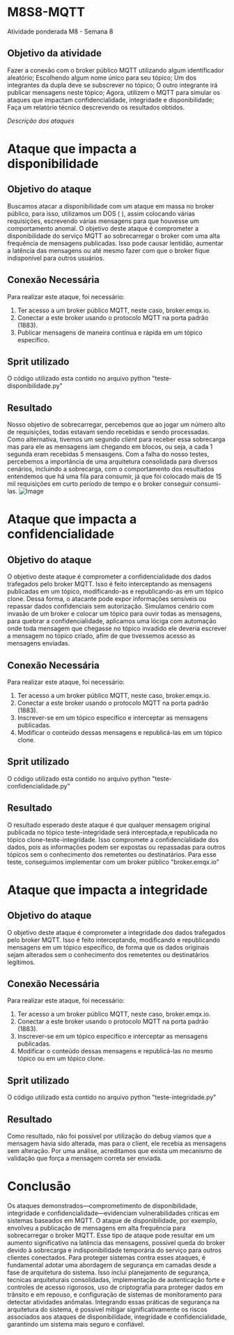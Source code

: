 # M8S8-MQTT
Atividade ponderada M8 - Semana 8
## Objetivo da atividade 
Fazer a conexão com o broker público MQTT utilizando algum identificador aleatório; Escolhendo algum nome único para seu tópico; Um dos integrantes da dupla deve se subscrever no tópico; O outro integrante irá publicar mensagens neste tópico; Agora, utilizem o MQTT para simular os ataques que impactam confidencialidade, integridade e disponibilidade; Faça um relatório técnico descrevendo os resultados obtidos.


*Descrição dos ataques*  
# Ataque que impacta a disponibilidade 
## Objetivo do ataque 
Buscamos atacar a disponibilidade com um ataque em massa no broker público, para isso, utilizamos um DOS ( ), assim colocando várias requisições, escrevendo várias mensagens para que houvesse um comportamento anomal. O objetivo deste ataque é comprometer a disponibilidade do serviço MQTT ao sobrecarregar o broker com uma alta frequência de mensagens publicadas. Isso pode causar lentidão, aumentar a latência das mensagens ou até mesmo fazer com que o broker fique indisponível para outros usuários.

## Conexão Necessária
Para realizar este ataque, foi necessário:
1. Ter acesso a um broker público MQTT, neste caso, broker.emqx.io.
2. Conectar a este broker usando o protocolo MQTT na porta padrão (1883).
3. Publicar mensagens de maneira contínua e rápida em um tópico específico.

## Sprit utilizado 
O código utilizado esta contido no arquivo python "teste-disponibilidade.py"

## Resultado 
Nosso objetivo de sobrecarregar, percebemos que ao jogar um número alto de requisições, todas estavam sendo recebidas e sendo processadas. Como alternativa, tivemos um segundo *client* para receber essa sobrecarga mas para ele as mensagens iam chegando em blocos, ou seja, a cada 1 segunda eram recebidas 5 mensasgens. Com a falha do nosso testes, percebemos a importância de uma arquitetura consolidada para diversos cenários, incluindo a sobrecarga, com o comportamento dos resultados entendemos que há uma fila para consumir, já que foi colocado mais de 15 mil requisições em curto período de tempo e o broker conseguir consumi-las.
![Image](https://github.com/Inteli-College/2024-1B-T06-ES08-G01/assets/99493861/297779f6-ef4b-43a1-a3c8-c1d328d21b1e)



# Ataque que impacta a confidencialidade
## Objetivo do ataque 
O objetivo deste ataque é comprometer a confidencialidade dos dados trafegados pelo broker MQTT. Isso é feito interceptando as mensagens publicadas em um tópico, modificando-as e republicando-as em um tópico clone. Dessa forma, o atacante pode expor informações sensíveis ou repassar dados confidenciais sem autorização. Simulamos cenário com invasão de um broker e colocar um tópico para ouvir todas as mensagens, para quebrar a confidencialidade, aplicamos uma lóciga com automação onde toda mensagem que chegasse no tópico invadido ele deveria escrever a mensagem no tópico criado, afim de que tivessemos acesso as mensagens enviadas. 

## Conexão Necessária
Para realizar este ataque, foi necessário:

1. Ter acesso a um broker público MQTT, neste caso, broker.emqx.io.
2. Conectar a este broker usando o protocolo MQTT na porta padrão (1883).
3. Inscrever-se em um tópico específico e interceptar as mensagens publicadas.
4. Modificar o conteúdo dessas mensagens e republicá-las em um tópico clone.

## Sprit utilizado 
O código utilizado esta contido no arquivo python "teste-confidencialidade.py"

## Resultado 
O resultado esperado deste ataque é que qualquer mensagem original publicada no tópico teste-integridade será interceptada,e republicada no tópico clone-teste-integridade. Isso compromete a confidencialidade dos dados, pois as informações podem ser expostas ou repassadas para outros tópicos sem o conhecimento dos remetentes ou destinatários. Para esse teste, conseguimos implementar com um broker público "broker.emqx.io" 

# Ataque que impacta a integridade
## Objetivo do ataque 
O objetivo deste ataque é comprometer a integridade dos dados trafegados pelo broker MQTT. Isso é feito interceptando, modificando e republicando mensagens em um tópico específico, de forma que os dados originais sejam alterados sem o conhecimento dos remetentes ou destinatários legítimos.

## Conexão Necessária
Para realizar este ataque, foi necessário:

1. Ter acesso a um broker público MQTT, neste caso, broker.emqx.io.
2. Conectar a este broker usando o protocolo MQTT na porta padrão (1883).
3. Inscrever-se em um tópico específico e interceptar as mensagens publicadas.
4. Modificar o conteúdo dessas mensagens e republicá-las no mesmo tópico ou em um tópico clone.

## Sprit utilizado 
O código utilizado esta contido no arquivo python "teste-integridade.py"

## Resultado 
Como resultado, não foi possível por utilização do debug viamos que a mensagem havia sido alterada, mas para o client, ele recebia as mensagens sem alteração. Por uma análise, acreditamos que exista um mecanismo de validação que força a mensagem correta ser enviada. 


# Conclusão 
Os ataques demonstrados—comprometimento de disponibilidade, integridade e confidencialidade—evidenciam vulnerabilidades críticas em sistemas baseados em MQTT. O ataque de disponibilidade, por exemplo, envolveu a publicação de mensagens em alta frequência para sobrecarregar o broker MQTT. Esse tipo de ataque pode resultar em um aumento significativo na latência das mensagens, possível queda do broker devido à sobrecarga e indisponibilidade temporária do serviço para outros clientes conectados.
Para proteger sistemas contra esses ataques, é fundamental adotar uma abordagem de segurança em camadas desde a fase de arquitetura do sistema. Isso inclui planejamento de segurança, tecnicas arquiteturais consolidadas, implementação de autenticação forte e controles de acesso rigorosos, uso de criptografia para proteger dados em trânsito e em repouso, e configuração de sistemas de monitoramento para detectar atividades anômalas. Integrando essas práticas de segurança na arquitetura do sistema, é possível mitigar significativamente os riscos associados aos ataques de disponibilidade, integridade e confidencialidade, garantindo um sistema mais seguro e confiável.
